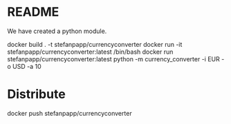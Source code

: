 # README
We have created a python module. 

docker build . -t stefanpapp/currencyconverter
docker run -it stefanpapp/currencyconverter:latest /bin/bash
docker run stefanpapp/currencyconverter:latest python -m currency_converter -i EUR -o USD -a 10


# Distribute
docker push stefanpapp/currencyconverter
